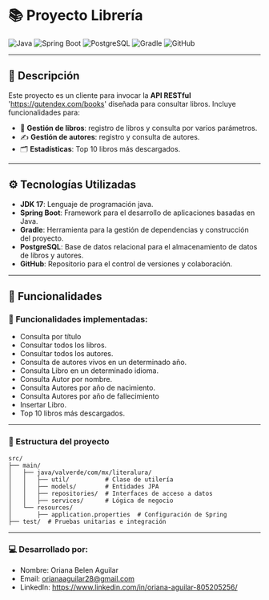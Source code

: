# 📚 Proyecto Librería

![Java](https://img.shields.io/badge/Java-ED8B00?style=for-the-badge&logo=java&logoColor=white)
![Spring Boot](https://img.shields.io/badge/Spring_Boot-6DB33F?style=for-the-badge&logo=springboot&logoColor=white)
![PostgreSQL](https://img.shields.io/badge/PostgreSQL-316192?style=for-the-badge&logo=postgresql&logoColor=white)
![Gradle](https://img.shields.io/badge/Gradle-02303A?style=for-the-badge&logo=gradle&logoColor=white)
![GitHub](https://img.shields.io/badge/GitHub-181717?style=for-the-badge&logo=github&logoColor=white)

---

## 📝 Descripción

Este proyecto es un cliente para invocar la **API RESTful** 'https://gutendex.com/books' diseñada para consultar libros. Incluye funcionalidades para:

- 📖 **Gestión de libros**: registro de libros y consulta por varios parámetros.
- ✍️ **Gestión de autores**: registro y consulta de autores.
- 🗂️ **Estadísticas**: Top 10 libros más descargados.

---

## ⚙️ Tecnologías Utilizadas

- **JDK 17**: Lenguaje de programación java.
- **Spring Boot**: Framework para el desarrollo de aplicaciones basadas en Java.
- **Gradle**: Herramienta para la gestión de dependencias y construcción del proyecto.
- **PostgreSQL**: Base de datos relacional para el almacenamiento de datos de libros y autores.
- **GitHub**: Repositorio para el control de versiones y colaboración.

---

## 🚀 Funcionalidades

### 🌟 Funcionalidades implementadas:
- Consulta por título
- Consultar todos los libros.
- Consultar todos los autores.
- Consulta de autores vivos en un determinado año.
- Consulta Libro en un determinado idioma.
- Consulta Autor por nombre.
- Consulta Autores por año de nacimiento.
- Consulta Autores por año de fallecimiento
- Insertar Libro.
- Top 10 libros más descargados.

---

### 📂 Estructura del proyecto
```
src/
├── main/
│   ├── java/valverde/com/mx/literalura/
│   │   ├── util/          # Clase de utilería
│   │   ├── models/        # Entidades JPA
│   │   ├── repositories/  # Interfaces de acceso a datos
│   │   ├── services/      # Lógica de negocio
│   └── resources/
│       ├── application.properties  # Configuración de Spring
├── test/  # Pruebas unitarias e integración
```

---
### 💻 Desarrollado por:
- Nombre: Oriana Belen Aguilar
- Email: orianaaguilar28@gmail.com
- LinkedIn: https://www.linkedin.com/in/oriana-aguilar-805205256/


